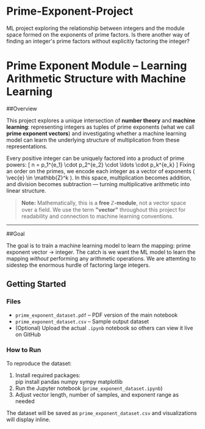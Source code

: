 # Prime-Exponent-Project
ML project exploring the relationship between integers and the module space formed on the exponents of prime factors.  Is there another way of finding an integer's prime factors without explicitly factoring the integer?
# Prime Exponent Module – Learning Arithmetic Structure with Machine Learning

##Overview

This project explores a unique intersection of **number theory** and **machine learning**: representing integers as tuples of prime exponents (what we call **prime exponent vectors**) and investigating whether a machine learning model can learn the underlying structure of multiplication from these representations.

Every positive integer can be uniquely factored into a product of prime powers:
\[
n = p_1^{e_1} \cdot p_2^{e_2} \cdot \ldots \cdot p_k^{e_k}
\]
Fixing an order on the primes, we encode each integer as a vector of exponents \( \vec{e} \in \mathbb{Z}^k \). In this space, multiplication becomes addition, and division becomes subtraction — turning multiplicative arithmetic into linear structure.

> **Note:** Mathematically, this is a **free ℤ-module**, not a vector space over a field. We use the term **"vector"** throughout this project for readability and connection to machine learning conventions.

---

##Goal

The goal is to train a machine learning model to learn the mapping: prime exponent vector -> integer.  The catch is we want the ML model to learn the mapping *without* performing any arithmetic operations.  We are attemting to sidestep the enormous hurdle of factoring large integers.

## Getting Started

### Files
- `prime_exponent_dataset.pdf` – PDF version of the main notebook
- `prime_exponent_dataset.csv` – Sample output dataset
- (Optional) Upload the actual `.ipynb` notebook so others can view it live on GitHub

### How to Run
To reproduce the dataset:
1. Install required packages:  
pip install pandas numpy sympy matplotlib
2. Run the Jupyter notebook (`prime_exponent_dataset.ipynb`)
3. Adjust vector length, number of samples, and exponent range as needed

The dataset will be saved as `prime_exponent_dataset.csv` and visualizations will display inline.
